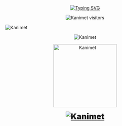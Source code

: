 <div id="about-me" align="center">
<a href="https://git.io/typing-svg"><img src="https://readme-typing-svg.demolab.com?font=Fira+Code&pause=1000&color=2DAFC4&background=FFFFFF00&center=true&vCenter=true&width=435&lines=Hi%2C+my+name+is+Kanimet;PHP+%26+JavaScript+developer" alt="Typing SVG" /></a>
</div>

<p align="center"><img align="center" src="https://profile-counter.glitch.me/eraliev-kanimet/count.svg" alt="Kanimet visitors"/></p>

<img align="center" src="https://github-readme-activity-graph.vercel.app/graph?username=eraliev-kanimet&bg_color=222222&color=ffffff&line=1890ff&point=ffffff&area=true&hide_border=false" alt="Kanimet"/>
<p align="center">
<img align="center" src="https://github-profile-trophy.vercel.app/?username=eraliev-kanimet&theme=darkhub&no-frame=true&column=4&margin-w=36&margin-h=12" alt="Kanimet"/>
</p>
<p align="center">
  <img height="200px" src="https://github-readme-stats.vercel.app/api/top-langs/?username=eraliev-kanimet&langs_count=6&theme=dark&layout=compact&hide=html,scss,makefile,ruby,css,less" alt="Kanimet"/>
</p>
<div align="center" style="font-size: 25px;font-weight: 900;">
  <a href="https://github.com/eraliev-kanimet">
    <img src="https://github-readme-streak-stats.herokuapp.com?user=eraliev-kanimet&theme=dark" alt="Kanimet"/>
  </a>
</div>
</section>
